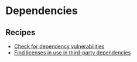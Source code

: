 # Dependencies

## Recipes

* [Check for dependency vulnerabilities](./dependencyvulnerabilitycheck.md)
* [Find licenses in use in third-party dependencies](./dependencylicensecheck.md)


